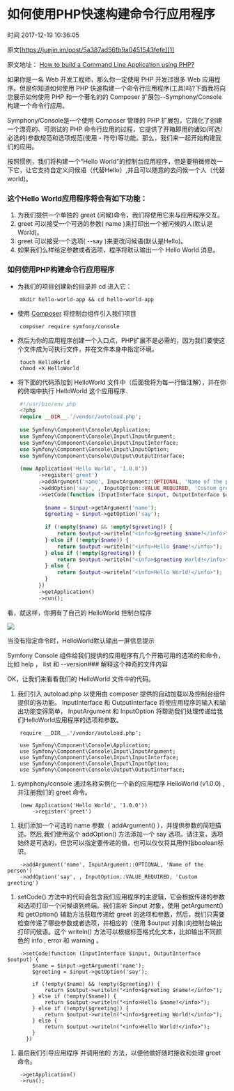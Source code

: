 # 如何使用PHP快速构建命令行应用程序

 时间 2017-12-19 10:36:05 

原文[https://juejin.im/post/5a387ad56fb9a0451543fefe][1]

原文地址： [How to build a Command Line Application using PHP?][3]

如果你是一名 Web 开发工程师，那么你一定使用 PHP 开发过很多 Web 应用程序。但是你知道如何使用 PHP 快速构建一个命令行应用程序(工具)吗?下面我将向您展示如何使用 PHP 和一个著名的的 Composer 扩展包--Symphony/Console构建一个命令行应用。 

Symphony/Console是一个使用 Composer 管理的 PHP 扩展包，它简化了创建一个漂亮的、可测试的 PHP 命令行应用的过程，它提供了开箱即用的诸如(可选/必选的)参数规范和选项规范(使用 - 符号)等功能。那么，我们来一起开始构建我们的应用。 

按照惯例，我们将构建一个“Hello World”的控制台应用程序，但是要稍微修改一下它，让它支持自定义问候语（代替Hello）,并且可以随意的去问候一个人（代替world)。

### 这个Hello World应用程序将会有如下功能：

1. 为我们提供一个单独的 greet (问候)命令，我们将使用它来与应用程序交互。
1. greet 可以接受一个可选的参数( name )来打印出一个被问候的人(默认是World)。
1. greet 可以接受一个选项( --say )来更改问候语(默认是Hello)。
1. 如果我们么样给定参数或者选项，程序将默认输出一个 Hello World 消息。

### 如何使用PHP构建命令行应用程序

* 为我们的项目创建新的目录并 cd 进入它： 
```
    mkdir hello-world-app && cd hello-world-app
```
* 使用 [Composer][4] 将控制台组件引入我们项目 
```
    composer require symfony/console
```
* 然后为你的应用程序创建一个入口点，PHP扩展不是必需的，因为我们要使这个文件成为可执行文件，并在文件本身中指定环境。
```
    touch HelloWorld
    chmod +X HelloWorld
```
* 将下面的代码添加到 HelloWorld 文件中（后面我将为每一行做注解），并在你的终端中执行 HelloWorld 这个应用程序. 
```php
    #!/usr/bin/env php
    <?php
    require __DIR__.'/vendor/autoload.php';
    
    use Symfony\Component\Console\Application;
    use Symfony\Component\Console\Input\InputArgument;
    use Symfony\Component\Console\Input\InputInterface;
    use Symfony\Component\Console\Input\InputOption;
    use Symfony\Component\Console\Output\OutputInterface;
    
    (new Application('Hello World', '1.0.0'))
          ->register('greet')
          ->addArgument('name', InputArgument::OPTIONAL, 'Name of the person')
          ->addOption('say', , InputOption::VALUE_REQUIRED, 'Custom greeting')
          ->setCode(function (InputInterface $input, OutputInterface $output) {
                  
            $name = $input->getArgument('name');
            $greeting = $input->getOption('say');
    
            if (!empty($name) && !empty($greeting)) {
                return $output->writeln("<info>$greeting $name!</info>");
            } else if (!empty($name)) {
                return $output->writeln("<info>Hello $name!</info>");
            } else if (!empty($greeting)) {
                return $output->writeln("<info>$greeting World!</info>");
            } else {
                return $output->writeln("<info>Hello World!</info>");
            }
          })
          ->getApplication()
          ->run();
```
看，就这样，你拥有了自己的 HelloWorld 控制台程序 

![][5]

当没有指定命令时，HelloWorld默认输出一屏信息提示

Symfony Console 组件给我们提供的应用程序有几个开箱可用的选项的和命令，比如 help ， list 和 --version### 解释这个神奇的文件内容

OK，让我们来看看我们的 HelloWorld 文件中的代码。 

1. 我们引入 autoload.php 以使用由 composer 提供的自动加载以及控制台组件提供的各功能。 InputInterface 和 OutputInterface 将使应用程序的输入和输出功能变得简单， InputArgument 和 InputOption 将帮助我们处理传递给我们HelloWorld应用程序的选项和参数。
```
    require __DIR__.'/vendor/autoload.php'; 
    
    use Symfony\Component\Console\Application; 
    use Symfony\Component\Console\Input\InputArgument; 
    use Symfony\Component\Console\Input\InputInterface; 
    use Symfony\Component\Console\Input\InputOption; 
    use Symfony\Component\Console\Output\OutputInterface;
```
1. symphony/console 通过名称实例化一个新的应用程序 HelloWorld (v1.0.0) ,并注册我们的 greet 命令。
```
    (new Application('Hello World', '1.0.0'))
        ->register('greet')
```
1. 我们添加一个可选的 name 参数（ addArgument() ），并提供参数的简短描述。然后,我们使用这个 addOption() 方法添加一个 say 选项。请注意，选项始终是可选的，但您可以指定要传递的值，也可以仅仅将其用作指boolean标识。
```
    ->addArgument('name', InputArgument::OPTIONAL, 'Name of the person') 
    ->addOption('say', , InputOption::VALUE_REQUIRED, 'Custom greeting')
```
1. setCode() 方法中的代码会包含我们应用程序的主逻辑，它会根据传递的参数和选项打印一个问候语到终端。我们监听 $input 对象，使用 getArgument() 和 getOption() 辅助方法获取传递给 greet 的选项和参数，然后，我们只需要检查传递了哪些参数或者选项，并相应的（使用 $output 对象)向控制台输出打印问候语。这个 writeln() 方法可以根据标签格式化文本，比如输出不同颜色的 info , error 和 warning 。
```
    ->setCode(function (InputInterface $input, OutputInterface $output) {
        $name = $input->getArgument('name');
        $greeting = $input->getOption('say');
    
        if (!empty($name) && !empty($greeting)) {
            return $output->writeln("<info>$greeting $name!</info>");
        } else if (!empty($name)) {
            return $output->writeln("<info>Hello $name!</info>");
        } else if (!empty($greeting)) {
            return $output->writeln("<info>$greeting World!</info>");
        } else {
            return $output->writeln("<info>Hello World!</info>");
        }
      })
```
1. 最后我们引导应用程序 并调用他的 方法，以便他做好随时接收和处理 greet 命令。

```
    ->getApplication()
    ->run();
```

[1]: https://juejin.im/post/5a387ad56fb9a0451543fefe
[3]: https://link.juejin.im?target=https%3A%2F%2Fwww.kerneldev.com%2F2017%2F12%2F16%2Fhow-to-build-a-command-line-application-using-php%2F
[4]: https://link.juejin.im?target=https%3A%2F%2Fpkg.phpcomposer.com%2F
[5]: ../img/ziaYjqf.png